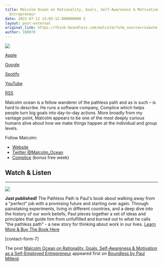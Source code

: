 ```yaml
---
title: Malcolm Ocean on Rationality, Goals, Self-Awareness & Motivation as a Self-Employed
  Entrepreneur
date: 2022-07-12 13:03:12.000000000 Z
layout: post-external
original_link: https://think-boundless.com/malcolm/?utm_source=rss&utm_medium=rss&utm_campaign=malcolm
author: 100078
---
```


![](https://i0.wp.com/think-boundless.com/wp-content/uploads/2022/07/Frame-118.png?resize=1024%2C576&ssl=1)

[Apple](https://podcasts.apple.com/us/podcast/how-to-set-goals-do-things-that-matter-malcolm-ocean/id1328600107?i=1000569661711)

[Google](https://podcasts.google.com/feed/aHR0cHM6Ly9hbmNob3IuZm0vcy85MGQ0NDUwL3BvZGNhc3QvcnNz/episode/NTRmMTljNmItZWZlOC00YmZjLTgxMmUtYjFhZjMyNzI0MWU3?sa=X&ved=0CAUQkfYCahcKEwi4pd3PrPP4AhUAAAAAHQAAAAAQAQ&hl=en)

[Spotify](https://open.spotify.com/episode/47fXe2AU3UnO4DSpqNmGwC?si=7ee5907d16264526)

[YouTube](https://youtu.be/0bR3FgAlE4A)

[RSS](https://anchor.fm/s/90d4450/podcast/rss)

Malcolm ocean is a fellow wanderer of the pathless path and as is such – is hard to describe. He runs a software company, Complice which helps people turn big goals into day-to-day actions. More broadly from my vantage point, Malcolm appears to be one of the most deeply curious humans alive about how we make things happen at the individual and group levels.

Follow Malcolm:

- [Website](https://malcolmocean.com/) 
- [Twitter @Malcolm\_Ocean](https://twitter.com/Malcolm_Ocean) 
- [Complice](https://complice.co/?r=01b0d2cf4a) (bonus free week)

## **Watch & Listen**

* * *
 ![](https://i1.wp.com/think-boundless.com/wp-content/uploads/2022/01/Picture2.png?resize=140%2C175&ssl=1)

**Just published!** The Pathless Path is Paul's book about walking away from a "perfect" job with a promising future and starting over again. Through painstaking experiments, living in different countries, and a deep dive into the history of our work beliefs, Paul pieces together a set of ideas and principles that guide him from unfulfilled and burned out to what he calls "the pathless path" - a new story for thinking about work in our lives. [Learn More & Buy The Book Here](https://think-boundless.com/the-pathless-path/)

[contact-form-7]

The post [Malcolm Ocean on Rationality, Goals, Self-Awareness & Motivation as a Self-Employed Entrepreneur](https://think-boundless.com/malcolm/) appeared first on [Boundless by Paul Millerd](https://think-boundless.com).

